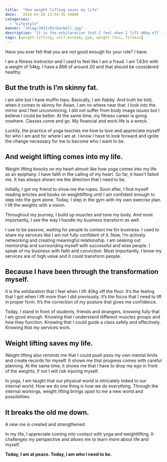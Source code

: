 ```yaml
---
title:  "How weight lifting saves my life"
date:   2016-03-26 13:54:35 +0800
categories:
  - "Lifestyle"
banner: "/blog/2017/03/barbell.jpg"
description: "It is the exhilaration that I feel when I lift 40kg off the floor. It’s the feeling that I got when I lift more than I did previously."
tags: [weight lifting, self-esteem, gym, weight loss, fitness]
---
```


Have you ever felt that you are not good enough for your role? I have.

I am a fitness instructor and I used to feel like I am a fraud. I am 1.63m with a weight of 54kg. I have a BMI of around 20 and that should be considered healthy.

## But the truth is I’m skinny fat.

I am slim but I have muffin tops. Basically, I am flabby. And truth be told, when it comes to skinny for Asian, I am no where near that. I look into the mirror and I feel unconvincing. I did not suffer from body image issues but I believe I could be better. At the same time, my fitness career is going nowhere. Classes come and go. My financial and work life is a wreck.

Luckily, the practice of yoga teaches me how to love and appreciate myself for who I am and for where I am at. I know I have to look forward and ignite the change necessary for me to become who I want to be.

## And weight lifting comes into my life.
Weight lifting knocks on my heart almost like how yoga comes into my life as an epiphany. I have faith in the calling of my heart. So far, it hasn’t failed me. It has always shown me the direction that I need to be.

Initially, I got my friend to show me the ropes. Soon after, I find myself reading articles and books on weightlifting until I am confident enough to step into the gym alone. Today, I step in the gym with my own exercise plan. I lift the weights with a vision.

Throughout my journey, I build up muscles and tone my body. And most importantly, I see the way I handle my business transform as well.

I use to be passive, waiting for people to contact me for business. I used to share my services like I am not fully confident of it. Now, I’m actively networking and creating meaningful relationship. I am seeking out mentorship and surrounding myself with successful and wise people. I speak of my business with faith and conviction. Most importantly, I know my services are of high value and it could transform people.

## Because I have been through the transformation myself.
It is the exhilaration that I feel when I lift 40kg off the floor. It’s the feeling that I got when I lift more than I did previously. It’s the focus that I need to lift in proper form. It’s the correction of my posture that gives me confidence.

Today, I stand in front of students, friends and strangers, knowing fully that I am good enough. Knowing that I understand different muscles groups and how they function. Knowing that I could guide a class safely and effectively. Knowing that my services work.

## Weight lifting saves my life.
Weight lifting also reminds me that I could push pass my own mental limits and create records for myself. It shows me that progress comes with careful planning. At the same time, it shows me that I have to drop my ego in front of the weights, if not I will risk injuring myself.

In yoga, I am taught that our physical world is intricately linked to our internal world. How we do one thing is how we do everything. Through the internal workings, weight lifting brings upon to me a new world and possibilities.

## It breaks the old me down.
A new me is created and strengthened.

In my life, I appreciate coming into contact with yoga and weightlifting. It challenges my perspective and allows me to learn more about life and myself.

**Today, I am at peace. Today, I am who I need to be.**
